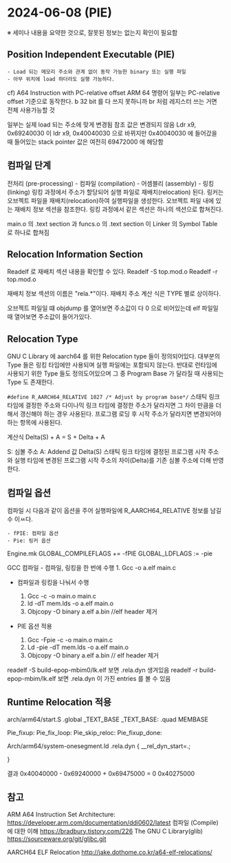 # 2024-06-08 (PIE)

※ 세미나 내용을 요약한 것으로, 잘못된 정보는 없는지 확인이 필요함



## Position Independent Executable (PIE)

	- Load 되는 메모리 주소와 관계 없이 동작 가능한 binary 또는 실행 파일
	- 아무 위치에 load 하더라도 실행 가능하다.

cf) A64 Instruction with PC-relative offset
ARM 64 명령어 일부는 PC-relative offset 기준으로 동작한다.
b 32 bit 를 다 쓰지 못하니까
br 처럼 레지스터 쓰는 거면 전체 사용가능할 것

일부는 실제 load 되는 주소에 맞게 변경됨
참조 값은 변경되지 않음
Ldr x9, 0x69240030 이
ldr x9, 0x40040030 으로 바뀌지만
0x40040030 에 들어갔을 때 들어있는 stack pointer 값은 여전히 69472000 에 해당함

## 컴파일 단계
전처리 (pre-processing) - 컴파일 (compilation) - 어셈블리 (assembly) - 링킹 (linking)
링킹 과정에서 주소가 할당되어 실행 파일로 재배치(relocation) 된다.
링커는 오브젝트 파일을 재배치(relocation)하여 실행파일을 생성한다.
오브젝트 파일 내에 있는 재배치 정보 섹션을 참조한다.
링킹 과정에서 같은 섹션은 하나의 섹션으로 합쳐진다.

main.o 의 .text section 과
funcs.o 의 .text section 이 Linker 의 Symbol Table 로 하나로 합쳐짐

## Relocation Information Section
Readelf 로 재배치 섹션 내용을 확인할 수 있다.
Readelf -S top.mod.o
Readelf -r top.mod.o

재배치 정보 섹션의 이름은 "rela.*"이다.
재배치 주소 계산 식은 TYPE 별로 상이하다.

오브젝트 파일일 떄 objdump 를 열어보면 주소값이 다 0 으로 비어있는데
elf 파일일 때 열어보면 주소값이 들어가있다.

## Relocation Type
GNU C Library 에 aarch64 를 위한 Relocation type 들이 정의되어있다.
대부분의 Type 들은 링킹 타임에만 사용되며 실행 파일에는 포함되지 않는다.
반대로 런타임에 사용되기 위한 Type 들도 정의도어있으며 그 중 Program Base 가 달라질 때 사용되는 Type 도 존재한다.

`#define R_AARCH64_RELATIVE 1027 /* Adjust by program base*/`
스태틱 링크 타임에 결정한 주소와 다이나믹 링크 타임에 결정한 주소가 달라지면 그 차이 만큼을 더해서 갱신해야 하는 경우 사용된다.
프로그램 로딩 후 시작 주소가 달라지면 변경되어야하는 항목에 사용된다.

계산식
Delta(S) + A
= S + Delta + A

S: 심볼 주소
A: Addend 값
Delta(S)
스태틱 링크 타임에 결정된 프로그램 시작 주소와 실행 타임에 변경된 프로그램 시작 주소의 차이(Delta)를 기존 심볼 주소에 더해 반영한다.

## 컴파일 옵션
컴파일 시 다음과 같이 옵션을 주어 실행파일에 R_AARCH64_RELATIVE 정보를 남길 수 이ㅆ다.

	- fPIE: 컴파일 옵션
	- Pie: 링커 옵션
Engine.mk 
GLOBAL_COMPILEFLAGS += -fPIE
GLOBAL_LDFLAGS := -pie

GCC 컴파일
	- 컴파일, 링킹을 한 번에 수행
	1. Gcc -o a.elf main.c
- 컴파일과 링킹을 나눠서 수행
  1. Gcc -c -o main.o main.c
  2. ld -dT mem.lds -o a.elf main.o
  3. Objcopy -O binary a.elf a.bin //elf header 제거

- PIE 옵션 적용
  1. Gcc -Fpie -c -o main.o main.c
  2. Ld -pie -dT mem.lds -o a.elf main.o
  3. Objcopy -O binary a.elf a.bin // elf header 제거



readelf -S build-epop-mbim0/lk.elf 보면 .rela.dyn 생겨있음
readelf -r build-epop-mbim/lk.elf 보면 .rela.dyn 이 가진 entries 를 볼 수 있음

## Runtime Relocation 적용
arch/arm64/start.S
.global _TEXT_BASE
_TEXT_BASE:
	.quad MEMBASE

Pie_fixup:
Pie_fix_loop:
Pie_skip_reloc:
Pie_fixup_done:

Arch/arm64/system-onesegment.ld
.rela.dyn {
	__rel_dyn_start=.;
	
}

결과 
0x40040000 - 0x69240000 + 0x69475000 = 0 0x40275000



## 참고

ARM A64 Instruction Set Architecture: https://developer.arm.com/documentation/ddi0602/latest
컴파일 (Compile)에 대한 이해 https://bradbury.tistory.com/226
The GNU C Library(glib) https://sourceware.org/git/glibc.git

AARCH64 ELF Relocation http://jake.dothome.co.kr/a64-elf-relocations/